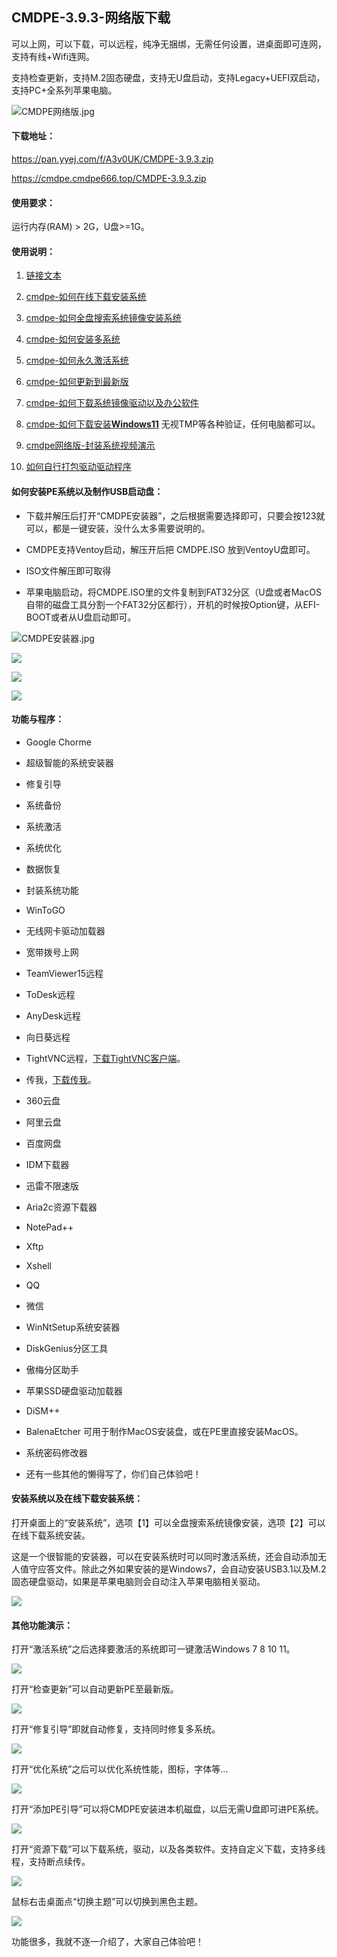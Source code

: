 

## CMDPE-3.9.3-网络版下载

可以上网，可以下载，可以远程，纯净无捆绑，无需任何设置，进桌面即可连网，支持有线+Wifi连网。

支持检查更新，支持M.2固态硬盘，支持无U盘启动，支持Legacy+UEFI双启动，支持PC+全系列苹果电脑。

![CMDPE网络版.jpg](https://www.cmdpe.com/zb_users/theme/HTML5CSS3/style/images/CMDPE6.jpg "CMDPE网络版")

#### 下载地址：

https://pan.yyej.com/f/A3v0UK/CMDPE-3.9.3.zip

https://cmdpe.cmdpe666.top/CMDPE-3.9.3.zip

#### 使用要求：

运行内存(RAM) > 2G，U盘>=1G。

#### 使用说明：

1.  <a href="https://www.cmdpe.com/post/98.html" target="_blank">链接文本</a>
    
2.  [cmdpe-如何在线下载安装系统](https://www.cmdpe.com/post/77.html)
    
3.  [cmdpe-如何全盘搜索系统镜像安装系统](https://www.cmdpe.com/post/94.html)
    
4.  [cmdpe-如何安装多系统](https://www.cmdpe.com/post/95.html)
    
5.  [cmdpe-如何永久激活系统](https://www.cmdpe.com/post/92.html)
    
6.  [cmdpe-如何更新到最新版](https://www.cmdpe.com/post/99.html)
    
7.  [cmdpe-如何下载系统镜像驱动以及办公软件](https://www.cmdpe.com/post/93.html)
    
8.  [cmdpe-如何下载安装**Windows11**](https://www.cmdpe.com/post/76.html) 无视TMP等各种验证，任何电脑都可以。
    
9.  [cmdpe网络版-封装系统视频演示](https://www.cmdpe.com/post/159.html)
    
10.  [如何自行打包驱动驱动程序](https://www.cmdpe.com/post/135.html)
    

#### 如何安装PE系统以及制作USB启动盘：

+   下载并解压后打开“CMDPE安装器”，之后根据需要选择即可，只要会按123就可以，都是一键安装，没什么太多需要说明的。
    
+   CMDPE支持Ventoy启动，解压开后把 CMDPE.ISO 放到VentoyU盘即可。
    
+   ISO文件解压即可取得
    
+   苹果电脑启动，将CMDPE.ISO里的文件复制到FAT32分区（U盘或者MacOS自带的磁盘工具分割一个FAT32分区都行），开机的时候按Option键，从EFI-BOOT或者从U盘启动即可。
    

![CMDPE安装器.jpg](https://www.cmdpe.com/zb_users/upload/2022/12/202212271672112022499117.jpg "CMDPE安装器.jpg")

![](https://www.cmdpe.com/zb_users/upload/2025/07/20250716032210175260733088044.jpg)

![](https://www.cmdpe.com/zb_users/upload/2025/07/20250716032214175260733439778.jpg)

![](https://www.cmdpe.com/zb_users/upload/2025/07/20250716032219175260733939407.jpg)

#### 功能与程序：

+   Google Chorme
    
+   超级智能的系统安装器
    
+   修复引导
    
+   系统备份
    
+   系统激活
    
+   系统优化
    
+   数据恢复
    
+   封装系统功能
    
+   WinToGO
    
+   无线网卡驱动加载器
    
+   宽带拨号上网
    
+   TeamViewer15远程
    
+   ToDesk远程
    
+   AnyDesk远程
    
+   向日葵远程
    
+   TightVNC远程，[下载TightVNC客户端](https://cmdpe.lanzoub.com/iohbK05pribc)。
    
+   传我，[下载传我](https://cmdpe.lanzoub.com/iE05e05pri2d)。
    
+   360云盘
    
+   阿里云盘
    
+   百度网盘
    
+   IDM下载器
    
+   迅雷不限速版
    
+   Aria2c资源下载器
    
+   NotePad++
    
+   Xftp
    
+   Xshell
    
+   QQ
    
+   微信
    
+   WinNtSetup系统安装器
    
+   DiskGenius分区工具
    
+   傲梅分区助手
    
+   苹果SSD硬盘驱动加载器
    
+   DiSM++
    
+   BalenaEtcher 可用于制作MacOS安装盘，或在PE里直接安装MacOS。
    
+   系统密码修改器
    
+   还有一些其他的懒得写了，你们自己体验吧！
    

#### 安装系统以及在线下载安装系统：

打开桌面上的“安装系统”，选项【1】可以全盘搜索系统镜像安装，选项【2】可以在线下载系统安装。

这是一个很智能的安装器，可以在安装系统时可以同时激活系统，还会自动添加无人值守应答文件。除此之外如果安装的是Windows7，会自动安装USB3.1以及M.2固态硬盘驱动，如果是苹果电脑则会自动注入苹果电脑相关驱动。

![](https://www.cmdpe.com/zb_users/upload/2023/10/20231013061927169714916787310.gif)

#### 其他功能演示：

打开“激活系统”之后选择要激活的系统即可一键激活Windows 7 8 10 11。

![](https://www.cmdpe.com/zb_users/upload/2023/10/20231013061938169714917872625.gif)

打开“检查更新”可以自动更新PE至最新版。

![](https://www.cmdpe.com/zb_users/upload/2023/10/20231013061949169714918910562.gif)

打开“修复引导”即就自动修复，支持同时修复多系统。

![](https://www.cmdpe.com/zb_users/upload/2023/10/20231013062001169714920124597.gif)

打开“优化系统”之后可以优化系统性能，图标，字体等...

![](https://www.cmdpe.com/zb_users/upload/2023/10/20231013062011169714921151342.gif)

打开“添加PE引导”可以将CMDPE安装进本机磁盘，以后无需U盘即可进PE系统。

![](https://www.cmdpe.com/zb_users/upload/2023/10/20231013062021169714922124388.gif)

打开“资源下载”可以下载系统，驱动，以及各类软件。支持自定义下载，支持多线程，支持断点续传。

![](https://www.cmdpe.com/zb_users/upload/2023/10/20231013062034169714923425680.gif)

鼠标右击桌面点“切换主题”可以切换到黑色主题。

![](https://www.cmdpe.com/zb_users/upload/2023/10/20231013062047169714924727786.gif)

功能很多，我就不逐一介绍了，大家自己体验吧！
